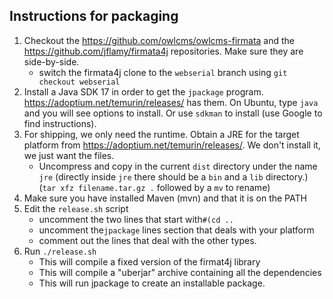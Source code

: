 ## Instructions for packaging

1. Checkout the https://github.com/owlcms/owlcms-firmata and the https://github.com/jflamy/firmata4j repositories.  Make sure they are side-by-side.
   - switch the firmata4j clone to the `webserial` branch using `git checkout webserial` 
2. Install a Java SDK 17 in order to get the `jpackage` program.   https://adoptium.net/temurin/releases/ has them.  On Ubuntu, type `java` and you will see options to install.  Or use `sdkman` to install (use Google to find instructions).
3. For shipping, we only need the runtime. Obtain a JRE for the target platform from https://adoptium.net/temurin/releases/.  We don't install it, we just want the files.
   - Uncompress and copy in the current `dist` directory under the name `jre` (directly inside `jre` there should be a `bin` and a `lib` directory.)  (`tar xfz filename.tar.gz .` followed by a `mv` to rename)
4. Make sure you have installed Maven (mvn) and that it is on the PATH
5. Edit the `release.sh` script
   - uncomment the two lines that start with`#(cd ..`
   - uncomment the`jpackage` lines section that deals with your platform 
   - comment out the lines that deal with the other types.
6. Run `./release.sh`
   - This will compile a fixed version of the firmat4j library
   - This will compile a "uberjar" archive containing all the dependencies
   - This will run jpackage to create an installable package.
